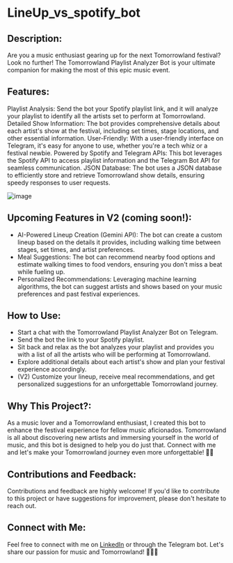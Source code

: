 # LineUp_vs_spotify_bot
 
## Description:
Are you a music enthusiast gearing up for the next Tomorrowland festival? Look no further! The Tomorrowland Playlist Analyzer Bot is your ultimate companion for making the most of this epic music event.


## Features: 
Playlist Analysis: Send the bot your Spotify playlist link, and it will analyze your playlist to identify all the artists set to perform at Tomorrowland.
Detailed Show Information: The bot provides comprehensive details about each artist's show at the festival, including set times, stage locations, and other essential information.
User-Friendly: With a user-friendly interface on Telegram, it's easy for anyone to use, whether you're a tech whiz or a festival newbie.
Powered by Spotify and Telegram APIs: This bot leverages the Spotify API to access playlist information and the Telegram Bot API for seamless communication.
JSON Database: The bot uses a JSON database to efficiently store and retrieve Tomorrowland show details, ensuring speedy responses to user requests.

![image](https://github.com/talco318/LineUp_vs_spotify_bot/assets/12784722/32d427be-67bd-47a3-a422-cb33a5be64dc)


## Upcoming Features in V2 (coming soon!):
* AI-Powered Lineup Creation (Gemini API): The bot can create a custom lineup based on the details it provides, including walking time between stages, set times, and artist preferences.
* Meal Suggestions: The bot can recommend nearby food options and estimate walking times to food vendors, ensuring you don't miss a beat while fueling up.
* Personalized Recommendations: Leveraging machine learning algorithms, the bot can suggest artists and shows based on your music preferences and past festival experiences.

## How to Use:
* Start a chat with the Tomorrowland Playlist Analyzer Bot on Telegram.
* Send the bot the link to your Spotify playlist.
* Sit back and relax as the bot analyzes your playlist and provides you with a list of all the artists who will be performing at Tomorrowland.
* Explore additional details about each artist's show and plan your festival experience accordingly.
* (V2) Customize your lineup, receive meal recommendations, and get personalized suggestions for an unforgettable Tomorrowland journey.

## Why This Project?: 
As a music lover and a Tomorrowland enthusiast, I created this bot to enhance the festival experience for fellow music aficionados. Tomorrowland is all about discovering new artists and immersing yourself in the world of music, and this bot is designed to help you do just that.
Connect with me and let's make your Tomorrowland journey even more unforgettable! 🎵🌟


## Contributions and Feedback: 
Contributions and feedback are highly welcome! If you'd like to contribute to this project or have suggestions for improvement, please don't hesitate to reach out.

## Connect with Me: 
Feel free to connect with me on [LinkedIn](https://www.linkedin.com/in/talco318/ "Tal Cohen in LinkedIn") or through the Telegram bot. Let's share our passion for music and Tomorrowland! 🚀🎪🎉
